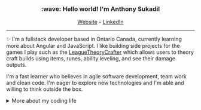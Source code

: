 <h3 align="center">:wave: Hello world! I'm Anthony Sukadil</h3>
<p align="center">
  <a href="https://www.anthonysukadil.com">Website</a> -
  <a href="https://www.linkedin.com/in/anthony-sukadil-b27787152/">LinkedIn</a>
</p>

---
:sparkles: I'm a fullstack developer based in Ontario Canada, currently learning more about Angular and JavaScript. I like building side projects for the games I play such as the [LeagueTheoryCrafter](https://github.com/vorpal56/league-theory-crafter) which allows users to theory craft builds using items, runes, ability leveling, and see their damage outputs.

I'm a fast learner who believes in agile software development, team work and clean code. I'm eager to explore new technologies and I'm able and willing to think outside the box.

<details>
<summary>More about my coding life</summary>

![Top Languages](https://github-readme-stats.vercel.app/api/top-langs/?username=vorpal56&layout=compact&hide=css,html)

![Github stats](https://github-readme-stats.vercel.app/api?username=vorpal56&show_icons=true&hide=prs,issues,contribs)

</details>
